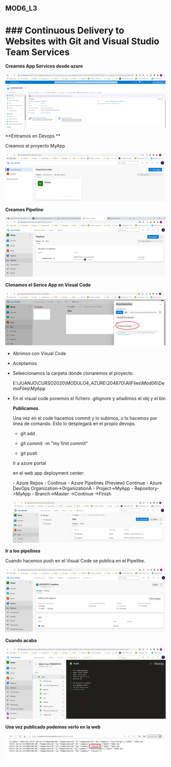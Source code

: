 ## MOD6_L3

# ### Continuous Delivery to Websites with Git and Visual Studio Team Services

**Creamos App Services desde azure**

![creamosappserviceazure](img/creamosappserviceazure.PNG)



**Entramos en Devops ** 

Creamos el proyecto MyApp

![CreamosDevops](img/CreamosDevops.PNG)



**Creamos Pipeline**

![Pipeline](img/Pipeline.PNG)



**Clonamos el Serice App en Visual Code**

![DevopsClonar](img/DevopsClonar.PNG)



- Abrimos con Visual Code

- Aceptamos

- Seleecionamos la carpeta donde clonaremos el proyecto.

  E:\JUANJO\CURSO2020\MODULO4_AZURE\20487D\AllFiles\Mod06\DemoFiles\MyApp

- En el visual code ponemos el fichero .gitignore y añadimos el obj y el bin

  **Publicamos**

  Una vez en el code hacemos commit y lo subimos, o lo hacemos por linea de comando. Esto lo desplegará en el propio devops.

  - git add .

  - git commit -m "my first commit"

  - git push

  

   Ir a azure portal

    en el web app deployment center:

    \- Azure Repos
      \- Continue
      \- Azure Pipelines (Preview) Continue
      \- Azure DevOps Organization->OrganizationA
      \- Project->MyApp
      \- Repository->MyApp
      \- Branch->Master ->Continue ->Finish

  ![repos](img/repos.PNG)



**Ir a los pipelines**

Cuando hacemos push en el Visual Code se publica en el Pipelibe. 

![pipeline2](img/pipeline2.PNG)



**Cuando acaba**

![pipeline3](img/pipeline3.PNG)

**Una vez publicado podemos verlo en la web**

![web](img/web.PNG)
